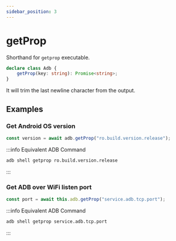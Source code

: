```yaml
---
sidebar_position: 3
---
```


# getProp

Shorthand for `getprop` executable.

```ts
declare class Adb {
    getProp(key: string): Promise<string>;
}
```

It will trim the last newline character from the output.

## Examples

### Get Android OS version

```ts transpile
const version = await adb.getProp("ro.build.version.release");
```

:::info Equivalent ADB Command

```sh
adb shell getprop ro.build.version.release
```

:::

### Get ADB over WiFi listen port

```ts transpile
const port = await this.adb.getProp("service.adb.tcp.port");
```

:::info Equivalent ADB Command

```sh
adb shell getprop service.adb.tcp.port
```

:::
